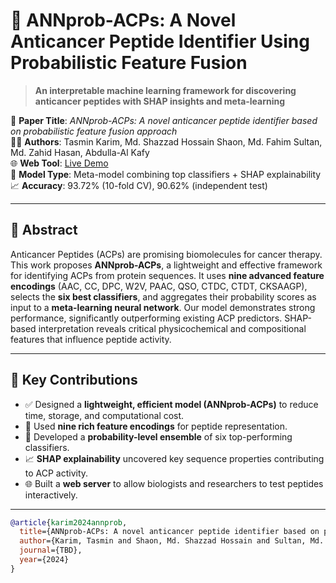 # 🎯 ANNprob-ACPs: A Novel Anticancer Peptide Identifier Using Probabilistic Feature Fusion

> **An interpretable machine learning framework for discovering anticancer peptides with SHAP insights and meta-learning**

📄 **Paper Title**: *ANNprob-ACPs: A novel anticancer peptide identifier based on probabilistic feature fusion approach*  
👨‍🔬 **Authors**: Tasmin Karim, Md. Shazzad Hossain Shaon, Md. Fahim Sultan, Md. Zahid Hasan, Abdulla-Al Kafy  
🌐 **Web Tool**: [Live Demo](https://circular-palatable-term.anvil.app/)  
🧬 **Model Type**: Meta-model combining top classifiers + SHAP explainability  
📈 **Accuracy**: 93.72% (10-fold CV), 90.62% (independent test)

---

## 🧠 Abstract

Anticancer Peptides (ACPs) are promising biomolecules for cancer therapy. This work proposes **ANNprob-ACPs**, a lightweight and effective framework for identifying ACPs from protein sequences. It uses **nine advanced feature encodings** (AAC, CC, DPC, W2V, PAAC, QSO, CTDC, CTDT, CKSAAGP), selects the **six best classifiers**, and aggregates their probability scores as input to a **meta-learning neural network**. Our model demonstrates strong performance, significantly outperforming existing ACP predictors. SHAP-based interpretation reveals critical physicochemical and compositional features that influence peptide activity.

---

## 🚀 Key Contributions

- ✅ Designed a **lightweight, efficient model (ANNprob-ACPs)** to reduce time, storage, and computational cost.
- 🧬 Used **nine rich feature encodings** for peptide representation.
- 🤖 Developed a **probability-level ensemble** of six top-performing classifiers.
- 📈 **SHAP explainability** uncovered key sequence properties contributing to ACP activity.
- 🌐 Built a **web server** to allow biologists and researchers to test peptides interactively.

---

```bibtex
@article{karim2024annprob,
  title={ANNprob-ACPs: A novel anticancer peptide identifier based on probabilistic feature fusion approach},
  author={Karim, Tasmin and Shaon, Md. Shazzad Hossain and Sultan, Md. Fahim and Hasan, Md. Zahid and Kafy, Abdulla-Al},
  journal={TBD},
  year={2024}
}

